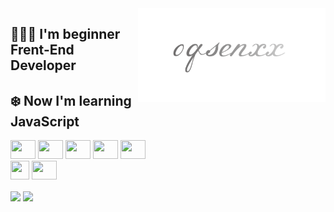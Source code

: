 <img width="300px" height="150px" align="right" src="./assets/header.png">

## 🧑🏻‍💻 I'm beginner Frent-End Developer

## ❄️ Now I'm learning JavaScript

<div>
  <img height="30px" width="40px" src="https://cdn.jsdelivr.net/gh/devicons/devicon/icons/html5/html5-original.svg" />
  <img height="30px" width="40px" src="https://cdn.jsdelivr.net/gh/devicons/devicon/icons/css3/css3-original.svg" />
  <img height="30px" width="40px" src="https://cdn.jsdelivr.net/gh/devicons/devicon/icons/sass/sass-original.svg" />
  <img height="30px" width="40px" src="https://cdn.jsdelivr.net/gh/devicons/devicon/icons/bootstrap/bootstrap-original.svg" />
  <img height="30px" width="40px" src="https://cdn.jsdelivr.net/gh/devicons/devicon/icons/javascript/javascript-original.svg" />
</div>
<div>
  <img height="30px" width="30px" src="https://cdn.jsdelivr.net/gh/devicons/devicon/icons/vscode/vscode-original.svg" />
 <img height="30px" width="40px"src="https://cdn.jsdelivr.net/gh/devicons/devicon/icons/figma/figma-original.svg" />
 <!-- <img height="30px" width="40px" src="https://cdn.jsdelivr.net/gh/devicons/devicon/icons/trello/trello-plain.svg" /> -->
 </div>
 <div>
 <!-- <a href="https://www.instagram.com/0qsenxx/">
 <img src="https://img.shields.io/badge/-Instagram-fff?style=for-the-badge&logo=instagram&logoColor=B4068E"/>
 </a> -->
</div>

<img heigth="170em" align="center" class="test"
src="https://github-readme-stats.vercel.app/api?username=0qsenxx&show_icons=true&theme=tokyonight&border_radius=15px"/>
<img heigth="500em" width="375px" align="center" class="test" src="https://github-readme-stats.vercel.app/api/top-langs?username=0qsenxx&show_icons=true&locale=en&layout=compact&theme=tokyonight&border_radius=15px">
